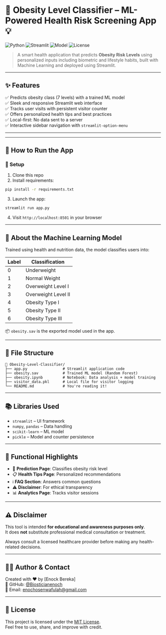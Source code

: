 
# 🏥 Obesity Level Classifier – ML-Powered Health Risk Screening App 💡

![Python](https://img.shields.io/badge/Python-3.8+-blue?logo=python)
![Streamlit](https://img.shields.io/badge/Streamlit-Web_App-red?logo=streamlit)
![Model](https://img.shields.io/badge/ML_Model-RandomForest-orange?logo=scikit-learn)
![License](https://img.shields.io/badge/License-MIT-green.svg)

> A smart health application that predicts **Obesity Risk Levels** using personalized inputs including biometric and lifestyle habits, built with Machine Learning and deployed using Streamlit.

---

## ✨ Features

✅ Predicts obesity class (7 levels) with a trained ML model  
✅ Sleek and responsive Streamlit web interface  
✅ Tracks user visits with persistent visitor counter  
✅ Offers personalized health tips and best practices  
✅ Local-first: No data sent to a server  
✅ Interactive sidebar navigation with `streamlit-option-menu`  

---

---

## 🚀 How to Run the App

### 🔧 Setup

1. Clone this repo  
2. Install requirements:  
```bash
pip install -r requirements.txt
```

3. Launch the app:  
```bash
streamlit run app.py
```

4. Visit `http://localhost:8501` in your browser

---

## 🧠 About the Machine Learning Model

Trained using health and nutrition data, the model classifies users into:

| Label | Classification         |
|-------|------------------------|
| 0     | Underweight            |
| 1     | Normal Weight          |
| 2     | Overweight Level I     |
| 3     | Overweight Level II    |
| 4     | Obesity Type I         |
| 5     | Obesity Type II        |
| 6     | Obesity Type III       |

📦 `obesity.sav` is the exported model used in the app.

---

## 📁 File Structure

```
📂 Obesity-Level-Classifier/
├── app.py                # Streamlit application code
├── obesity.sav           # Trained ML model (Random Forest)
├── obesity.ipynb         # Notebook: Data analysis + model training
├── visitor_data.pkl      # Local file for visitor logging
└── README.md             # You're reading it!
```

---

## 📚 Libraries Used

- `streamlit` – UI framework
- `numpy`, `pandas` – Data handling
- `scikit-learn` – ML model
- `pickle` – Model and counter persistence

---

## 📌 Functional Highlights

- 🧮 **Prediction Page**: Classifies obesity risk level  
- 📋 **Health Tips Page**: Personalized recommendations  
- ℹ️ **FAQ Section**: Answers common questions  
- ⚠️ **Disclaimer**: For ethical transparency  
- 📊 **Analytics Page**: Tracks visitor sessions  

---

## ⚠️ Disclaimer

This tool is intended **for educational and awareness purposes only**.  
It does **not** substitute professional medical consultation or treatment.

Always consult a licensed healthcare provider before making any health-related decisions.

---

## 🧑‍💻 Author & Contact

Created with ❤️ by [Enock Bereka]  
🔗 GitHub: [@Biosticianenoch](https://github.com/Biosticianenoch)  
📧 Email: enochosenwafulah@gmail.com

---

## 📄 License

This project is licensed under the [MIT License](LICENSE).  
Feel free to use, share, and improve with credit.
